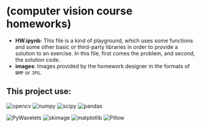 # (computer vision course homeworks) 

- **HW.ipynb**: This file is a kind of playground, which uses some functions  and some other basic or third-party libraries in order to provide a solution to an exercise. In this file, first comes the problem, and second, the solution code.
- **images**: Images provided by the homework designer in the formats of `BMP` or `JPG`.

## This project use:

![opencv](https://img.shields.io/badge/opencv--red)
![numpy](https://img.shields.io/badge/numpy-%20-lightgrey)
![scipy](https://img.shields.io/badge/scipy--blue)
![pandas](https://img.shields.io/badge/pandas--lightpurple)

![PyWavelets](https://img.shields.io/badge/PyWavelets--brightgreen)
![skimage](https://img.shields.io/badge/skimage--orange)
![matplotlib](https://img.shields.io/badge/matplotlib--pink)
![Pillow](https://img.shields.io/badge/Pillow--cian)




